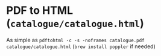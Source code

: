 # PDF to HTML (`catalogue/catalogue.html`)

As simple as `pdftohtml -c -s -noframes catalogue.pdf catalogue/catalogue.html` (`brew install poppler` if needed)

